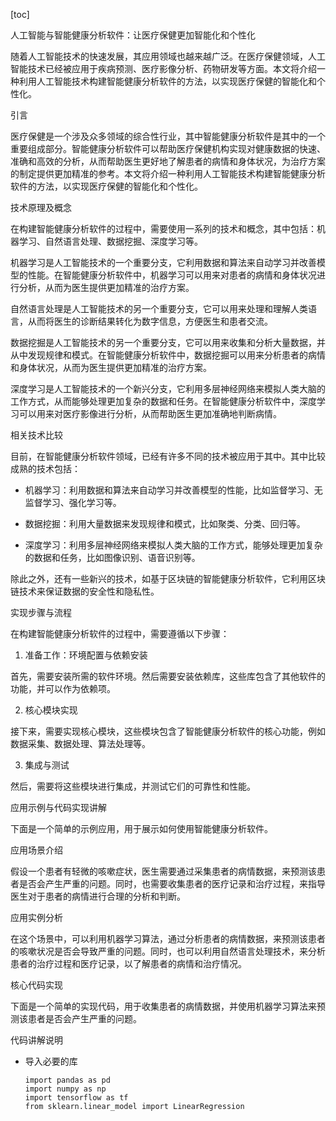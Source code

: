 
[toc]                    
                
                
人工智能与智能健康分析软件：让医疗保健更加智能化和个性化

随着人工智能技术的快速发展，其应用领域也越来越广泛。在医疗保健领域，人工智能技术已经被应用于疾病预测、医疗影像分析、药物研发等方面。本文将介绍一种利用人工智能技术构建智能健康分析软件的方法，以实现医疗保健的智能化和个性化。

引言

医疗保健是一个涉及众多领域的综合性行业，其中智能健康分析软件是其中的一个重要组成部分。智能健康分析软件可以帮助医疗保健机构实现对健康数据的快速、准确和高效的分析，从而帮助医生更好地了解患者的病情和身体状况，为治疗方案的制定提供更加精准的参考。本文将介绍一种利用人工智能技术构建智能健康分析软件的方法，以实现医疗保健的智能化和个性化。

技术原理及概念

在构建智能健康分析软件的过程中，需要使用一系列的技术和概念，其中包括：机器学习、自然语言处理、数据挖掘、深度学习等。

机器学习是人工智能技术的一个重要分支，它利用数据和算法来自动学习并改善模型的性能。在智能健康分析软件中，机器学习可以用来对患者的病情和身体状况进行分析，从而为医生提供更加精准的治疗方案。

自然语言处理是人工智能技术的另一个重要分支，它可以用来处理和理解人类语言，从而将医生的诊断结果转化为数字信息，方便医生和患者交流。

数据挖掘是人工智能技术的另一个重要分支，它可以用来收集和分析大量数据，并从中发现规律和模式。在智能健康分析软件中，数据挖掘可以用来分析患者的病情和身体状况，从而为医生提供更加精准的治疗方案。

深度学习是人工智能技术的一个新兴分支，它利用多层神经网络来模拟人类大脑的工作方式，从而能够处理更加复杂的数据和任务。在智能健康分析软件中，深度学习可以用来对医疗影像进行分析，从而帮助医生更加准确地判断病情。

相关技术比较

目前，在智能健康分析软件领域，已经有许多不同的技术被应用于其中。其中比较成熟的技术包括：

- 机器学习：利用数据和算法来自动学习并改善模型的性能，比如监督学习、无监督学习、强化学习等。

- 数据挖掘：利用大量数据来发现规律和模式，比如聚类、分类、回归等。

- 深度学习：利用多层神经网络来模拟人类大脑的工作方式，能够处理更加复杂的数据和任务，比如图像识别、语音识别等。

除此之外，还有一些新兴的技术，如基于区块链的智能健康分析软件，它利用区块链技术来保证数据的安全性和隐私性。

实现步骤与流程

在构建智能健康分析软件的过程中，需要遵循以下步骤：

1. 准备工作：环境配置与依赖安装

首先，需要安装所需的软件环境。然后需要安装依赖库，这些库包含了其他软件的功能，并可以作为依赖项。

2. 核心模块实现

接下来，需要实现核心模块，这些模块包含了智能健康分析软件的核心功能，例如数据采集、数据处理、算法处理等。

3. 集成与测试

然后，需要将这些模块进行集成，并测试它们的可靠性和性能。

应用示例与代码实现讲解

下面是一个简单的示例应用，用于展示如何使用智能健康分析软件。

应用场景介绍

假设一个患者有轻微的咳嗽症状，医生需要通过采集患者的病情数据，来预测该患者是否会产生严重的问题。同时，也需要收集患者的医疗记录和治疗过程，来指导医生对于患者的病情进行合理的分析和判断。

应用实例分析

在这个场景中，可以利用机器学习算法，通过分析患者的病情数据，来预测该患者的咳嗽状况是否会导致严重的问题。同时，也可以利用自然语言处理技术，来分析患者的治疗过程和医疗记录，以了解患者的病情和治疗情况。

核心代码实现

下面是一个简单的实现代码，用于收集患者的病情数据，并使用机器学习算法来预测该患者是否会产生严重的问题。

代码讲解说明

- 导入必要的库
    ```
    import pandas as pd
    import numpy as np
    import tensorflow as tf
    from sklearn.linear_model import LinearRegression
    ```

